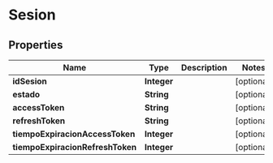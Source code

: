 

# Sesion

## Properties

Name | Type | Description | Notes
------------ | ------------- | ------------- | -------------
**idSesion** | **Integer** |  |  [optional]
**estado** | **String** |  |  [optional]
**accessToken** | **String** |  |  [optional]
**refreshToken** | **String** |  |  [optional]
**tiempoExpiracionAccessToken** | **Integer** |  |  [optional]
**tiempoExpiracionRefreshToken** | **Integer** |  |  [optional]



